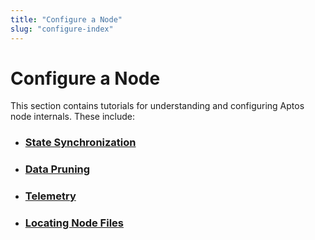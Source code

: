 ```yaml
---
title: "Configure a Node"
slug: "configure-index"
---
```


# Configure a Node

This section contains tutorials for understanding and configuring Aptos node internals. These include:

- ### [State Synchronization](../../guides/state-sync.md)
- ### [Data Pruning](../../guides/data-pruning.md)
- ### [Telemetry](../../reference/telemetry.md)
- ### [Locating Node Files](../node-files-all-networks/index.md)
